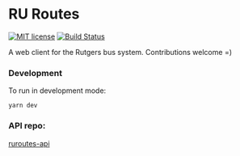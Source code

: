 # RU Routes
[![MIT license](https://img.shields.io/badge/License-MIT-blue.svg)](https://github.com/adam-piziak/ruroutes/blob/master/LICENSE)
[![Build Status](https://travis-ci.org/adam-piziak/ruroutes.svg?branch=master)](https://travis-ci.org/adam-piziak/ruroutes)


A web client for the Rutgers bus system.
Contributions welcome =)

### Development
To run in development mode:
~~~~
yarn dev
~~~~

### API repo:
 [ruroutes-api](https://github.com/adam-piziak/ruroutes-api)
